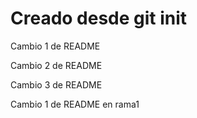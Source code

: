 # Creado desde git init

Cambio 1 de README

Cambio 2 de README

Cambio 3 de README

Cambio 1 de README en rama1
